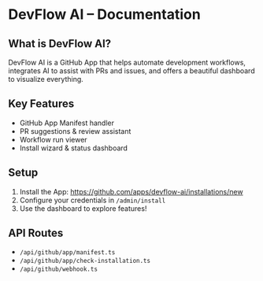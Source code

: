 # DevFlow AI – Documentation

## What is DevFlow AI?
DevFlow AI is a GitHub App that helps automate development workflows, integrates AI to assist with PRs and issues, and offers a beautiful dashboard to visualize everything.

## Key Features
- GitHub App Manifest handler
- PR suggestions & review assistant
- Workflow run viewer
- Install wizard & status dashboard

## Setup
1. Install the App: https://github.com/apps/devflow-ai/installations/new
2. Configure your credentials in `/admin/install`
3. Use the dashboard to explore features!

## API Routes
- `/api/github/app/manifest.ts`
- `/api/github/app/check-installation.ts`
- `/api/github/webhook.ts`
